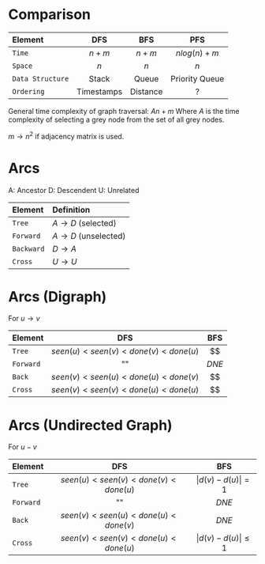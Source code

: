 # Comparison

| Element          |    DFS     |   BFS    |      PFS       |
| :--------------- | :--------: | :------: | :------------: |
| `Time`           |  $n + m$   | $n + m$  | $nlog(n) + m$  |
| `Space`          |    $n$     |   $n$    |      $n$       |
| `Data Structure` |   Stack    |  Queue   | Priority Queue |
| `Ordering`       | Timestamps | Distance |       ?        |

General time complexity of graph traversal: $An + m$
Where $A$ is the time complexity of selecting a grey node from the set of all grey nodes.

$m \rightarrow n^2$ if adjacency matrix is used.

# Arcs

A: Ancestor
D: Descendent
U: Unrelated

| Element    | Definition                     |
| :--------- | :----------------------------- |
| `Tree`     | $A \rightarrow D$ (selected)   |
| `Forward`  | $A \rightarrow D$ (unselected) |
| `Backward` | $D \rightarrow A$              |
| `Cross`    | $U \rightarrow U$              |

# Arcs (Digraph)

For $u \rightarrow v$

| Element   |                DFS                |  BFS  |
| :-------- | :-------------------------------: | :---: |
| `Tree`    | $seen(u)<seen(v)<done(v)<done(u)$ |  $$   |
| `Forward` |                ""                 | $DNE$ |
| `Back`    | $seen(v)<seen(u)<done(u)<done(v)$ |  $$   |
| `Cross`   | $seen(v)<seen(v)<done(u)<done(u)$ |  $$   |

# Arcs (Undirected Graph)

For $u - v$

| Element   |                DFS                |          BFS           |
| :-------- | :-------------------------------: | :--------------------: |
| `Tree`    | $seen(u)<seen(v)<done(v)<done(u)$ |  $\|d(v)-d(u)\| = 1$   |
| `Forward` |                ""                 |         $DNE$          |
| `Back`    | $seen(v)<seen(u)<done(u)<done(v)$ |         $DNE$          |
| `Cross`   | $seen(v)<seen(v)<done(u)<done(u)$ | $\|d(v)-d(u)\| \leq 1$ |
